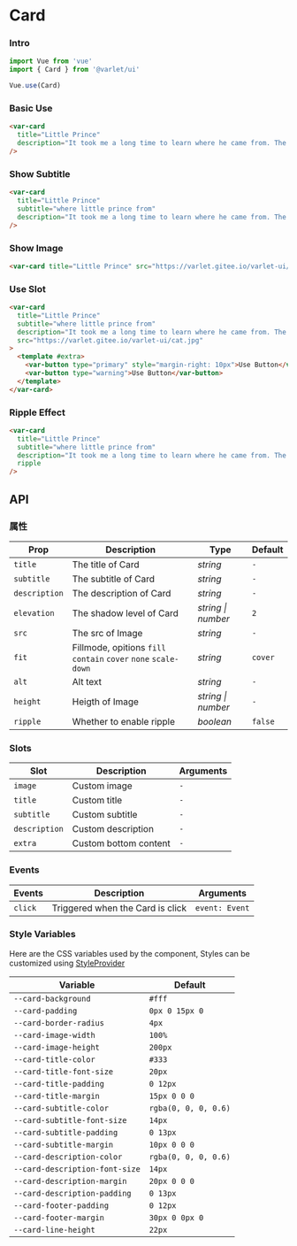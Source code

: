 # Card

### Intro

```js
import Vue from 'vue'
import { Card } from '@varlet/ui'

Vue.use(Card)
```

### Basic Use

```html
<var-card
  title="Little Prince"
  description="It took me a long time to learn where he came from. The little prince, whoasked me so many questions, never seemed to hear the ones I asked him. Itwas from words dropped by chance that, little by little, everything wasrevealed to me."
/>
```

### Show Subtitle

```html
<var-card
  title="Little Prince"
  subtitle="where little prince from"
  description="It took me a long time to learn where he came from. The little prince, whoasked me so many questions, never seemed to hear the ones I asked him. Itwas from words dropped by chance that, little by little, everything wasrevealed to me."
/>
```

### Show Image

```html
<var-card title="Little Prince" src="https://varlet.gitee.io/varlet-ui/cat.jpg" />
```

### Use Slot

```html
<var-card
  title="Little Prince"
  subtitle="where little prince from"
  description="It took me a long time to learn where he came from. The little prince, whoasked me so many questions, never seemed to hear the ones I asked him. Itwas from words dropped by chance that, little by little, everything wasrevealed to me."
  src="https://varlet.gitee.io/varlet-ui/cat.jpg"
>
  <template #extra>
    <var-button type="primary" style="margin-right: 10px">Use Button</var-button>
    <var-button type="warning">Use Button</var-button>
  </template>
</var-card>
```

### Ripple Effect

```html
<var-card
  title="Little Prince"
  subtitle="where little prince from"
  description="It took me a long time to learn where he came from. The little prince, whoasked me so many questions, never seemed to hear the ones I asked him. Itwas from words dropped by chance that, little by little, everything wasrevealed to me."
  ripple
/>
```

## API

### 属性

| Prop          | Description                                                     | Type               | Default |
| ------------- | --------------------------------------------------------------- | ------------------ | ------- |
| `title`       | The title of Card                                               | _string_           | `-`     |
| `subtitle`    | The subtitle of Card                                            | _string_           | `-`     |
| `description` | The description of Card                                         | _string_           | `-`     |
| `elevation`   | The shadow level of Card                                        | _string \| number_ | `2`     |
| `src`         | The src of Image                                                | _string_           | `-`     |
| `fit`         | Fillmode, opitions `fill` `contain` `cover` `none` `scale-down` | _string_           | `cover` |
| `alt`         | Alt text                                                        | _string_           | `-`     |
| `height`      | Heigth of Image                                                 | _string \| number_ | `-`     |
| `ripple`      | Whether to enable ripple                                        | _boolean_          | `false` |

### Slots

| Slot          | Description           | Arguments |
| ------------- | --------------------- | --------- |
| `image`       | Custom image          | `-`       |
| `title`       | Custom title          | `-`       |
| `subtitle`    | Custom subtitle       | `-`       |
| `description` | Custom description    | `-`       |
| `extra`       | Custom bottom content | `-`       |

### Events

| Events  | Description                      | Arguments      |
| ------- | -------------------------------- | -------------- |
| `click` | Triggered when the Card is click | `event: Event` |

### Style Variables

Here are the CSS variables used by the component, Styles can be customized using [StyleProvider](#/en-US/style-provider)

| Variable                       | Default              |
| ------------------------------ | -------------------- |
| `--card-background`            | `#fff`         |
| `--card-padding`               | `0px 0 15px 0`         |
| `--card-border-radius`         | `4px`                |
| `--card-image-width`           | `100%`               |
| `--card-image-height`          | `200px`              |
| `--card-title-color`           | `#333`               |
| `--card-title-font-size`       | `20px`               |
| `--card-title-padding`         | `0 12px`             |
| `--card-title-margin`          | `15px 0 0 0`         |
| `--card-subtitle-color`        | `rgba(0, 0, 0, 0.6)` |
| `--card-subtitle-font-size`    | `14px`               |
| `--card-subtitle-padding`      | `0 13px`             |
| `--card-subtitle-margin`       | `10px 0 0 0`         |
| `--card-description-color`     | `rgba(0, 0, 0, 0.6)` |
| `--card-description-font-size` | `14px`               |
| `--card-description-margin`    | `20px 0 0 0`         |
| `--card-description-padding`   | `0 13px`             |
| `--card-footer-padding`        | `0 12px`             |
| `--card-footer-margin`         | `30px 0 0px 0`       |
| `--card-line-height`           | `22px`               |
